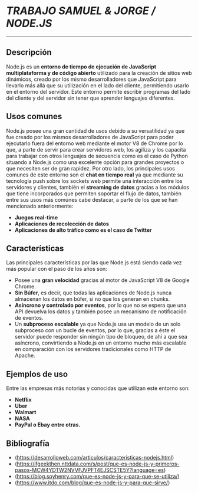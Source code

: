 # ***TRABAJO SAMUEL & JORGE / NODE.JS*** 
***  
## Descripción 
Node.js es un **entorno de tiempo de ejecución de JavaScript multiplataforma y de código abierto** utilizado para la creación de sitios web dinámicos, creado por los mismo desarrolladores que JavaScript para llevarlo más allá que su utilización en el lado del cliente, permitiendo usarlo en el entorno del servidor. Este entorno permite escribir programas del lado del cliente y del servidor sin tener que aprender lenguajes diferentes.

## Usos comunes 
Node.js posee una gran cantidad de usos debido a su versatilidad ya que fue creado por los mismos desarrolladores de JavaScript para poder ejecutarlo fuera del entorno web mediante el motor V8 de Chrome por lo que, a parte de servir para crear servidores web, los agiliza y los capacita para trabajar con otros lenguajes de secuencia como es el caso de Python situando a Node.js como una excelente opción para grandes proyectos o que necesiten ser de gran rapidez.
Por otro lado, los principales usos comunes de este entorno son el **chat en tiempo real** ya que mediante su tecnología push sobre los sockets web permite una interacción entre los servidores y clientes, también el **streaming de datos** gracias a los módulos que tiene incorporados que permiten soportar el flujo de datos, también entre sus usos más comúnes cabe destacar, a parte de los que se han mencionado anteriormente:
- **Juegos real-time**
- **Aplicaciones de recolección de datos**
- **Aplicaciones de alto tráfico como es el caso de Twitter**

## Características 
Las principales características por las que Node.js está siendo cada vez más popular con el paso de los años son: 
- Posee una **gran velocidad** gracias al motor de JavaScript V8 de Google Chrome.
- **Sin Búfer**, es decir, que todas las aplicaciones de Node.js nunca almacenan los datos en búfer, si no que los generan en chunks.
- **Asíncrono y controlado por eventos**, por lo que no se espera que una API devuelva los datos y también posee un mecanismo de notificación de eventos.
- Un **subproceso escalable** ya que Node.js usa un modelo de un solo subproceso con un bucle de eventos, por lo que, gracias a éste el servidor puede responder sin ningún tipo de bloqueo, de ahí a que sea asíncrono, convirtiendo a Node.js en un entorno mucho más escalable en comparación con los servidores tradicionales como HTTP de Apache.

## Ejemplos de uso 
Entre las empresas más notorias y conocidas que utilizan este entorno son:
- **Netflix**
- **Uber**
- **Walmart**
- **NASA**
- **PayPal o Ebay entre otras.**

## Bibliografía
- (https://desarrolloweb.com/articulos/caracteristicas-nodejs.html)
- (https://ifgeekthen.nttdata.com/s/post/que-es-node-js-y-primeros-pasos-MCW4YDTW2NVVFJVPFT4EJSCSTE5Y?language=es)
- (https://blog.soyhenry.com/que-es-node-js-y-para-que-se-utiliza/)
- (https://www.itdo.com/blog/que-es-node-js-y-para-que-sirve/)
